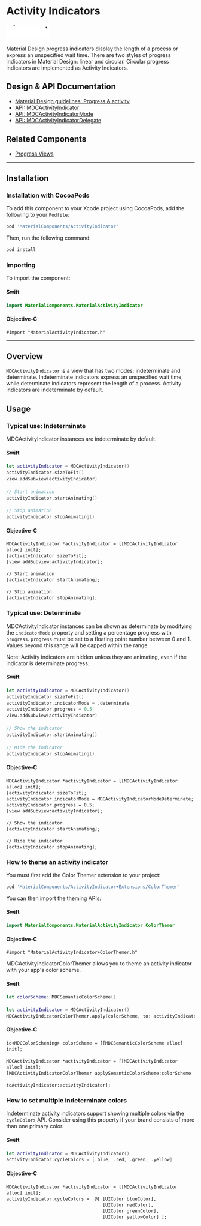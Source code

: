 <!--docs:
title: "Activity Indicators"
layout: detail
section: components
excerpt: "Progress and activity indicators are visual indications of an app loading content."
iconId: progress_activity
path: /catalog/progress-indicators/activity-indicators/
api_doc_root: true
-->

# Activity Indicators

<div class="article__asset article__asset--screenshot">
  <img src="docs/assets/activityindicator.gif" alt="An animation showing a determinate and indeterminate activity indicator." width="115">
</div>

Material Design progress indicators display the length of a process or express an unspecified wait
time. There are two styles of progress indicators in Material Design: linear and circular. Circular
progress indicators are implemented as Activity Indicators.

## Design & API Documentation

<ul class="icon-list">
  <li class="icon-list-item icon-list-item--spec"><a href="https://material.io/guidelines/components/progress-activity.html">Material Design guidelines: Progress & activity</a></li>
  <li class="icon-list-item icon-list-item--link"><a href="https://material.io/components/ios/catalog/progress-indicators/activity-indicators/api-docs/Classes/MDCActivityIndicator.html">API: MDCActivityIndicator</a></li>
  <li class="icon-list-item icon-list-item--link"><a href="https://material.io/components/ios/catalog/progress-indicators/activity-indicators/api-docs/Enums/MDCActivityIndicatorMode.html">API: MDCActivityIndicatorMode</a></li>
  <li class="icon-list-item icon-list-item--link"><a href="https://material.io/components/ios/catalog/progress-indicators/activity-indicators/api-docs/Protocols/MDCActivityIndicatorDelegate.html">API: MDCActivityIndicatorDelegate</a></li>
</ul>

## Related Components

<ul class="icon-list">
  <li class="icon-list-item icon-list-item--components"><a href="../ProgressView">Progress Views</a></li>
</ul>

- - -

## Installation

### Installation with CocoaPods

To add this component to your Xcode project using CocoaPods, add the following to your `Podfile`:

``` bash
pod 'MaterialComponents/ActivityIndicator'
```
<!--{: .code-renderer.code-renderer--install }-->

Then, run the following command:

``` bash
pod install
```

### Importing

To import the component:

<!--<div class="material-code-render" markdown="1">-->
#### Swift
``` swift
import MaterialComponents.MaterialActivityIndicator
```

#### Objective-C

``` objc
#import "MaterialActivityIndicator.h"
```
<!--</div>-->

- - -

## Overview

`MDCActivityIndicator` is a view that has two modes: indeterminate and determinate. Indeterminate
indicators express an unspecified wait time, while determinate indicators represent the length of a
process. Activity indicators are indeterminate by default.

## Usage

### Typical use: Indeterminate

MDCActivityIndicator instances are indeterminate by default.

<!--<div class="material-code-render" markdown="1">-->
#### Swift
``` swift
let activityIndicator = MDCActivityIndicator()
activityIndicator.sizeToFit()
view.addSubview(activityIndicator)

// Start animation
activityIndicator.startAnimating()

// Stop animation
activityIndicator.stopAnimating()
```

#### Objective-C

``` objc
MDCActivityIndicator *activityIndicator = [[MDCActivityIndicator alloc] init];
[activityIndicator sizeToFit];
[view addSubview:activityIndicator];

// Start animation
[activityIndicator startAnimating];

// Stop animation
[activityIndicator stopAnimating];
```
<!--</div>-->


### Typical use: Determinate

MDCActivityIndicator instances can be shown as determinate by modifying the `indicatorMode`
property and setting a percentage progress with `progress`. `progress` must be set to a floating
point number between 0 and 1. Values beyond this range will be capped within the range.

Note: Activity indicators are hidden unless they are animating, even if the indicator is determinate
progress.

<!--<div class="material-code-render" markdown="1">-->
#### Swift
``` swift
let activityIndicator = MDCActivityIndicator()
activityIndicator.sizeToFit()
activityIndicator.indicatorMode = .determinate
activityIndicator.progress = 0.5
view.addSubview(activityIndicator)

// Show the indicator
activityIndicator.startAnimating()

// Hide the indicator
activityIndicator.stopAnimating()
```

#### Objective-C

``` objc
MDCActivityIndicator *activityIndicator = [[MDCActivityIndicator alloc] init];
[activityIndicator sizeToFit];
activityIndicator.indicatorMode = MDCActivityIndicatorModeDeterminate;
activityIndicator.progress = 0.5;
[view addSubview:activityIndicator];

// Show the indicator
[activityIndicator startAnimating];

// Hide the indicator
[activityIndicator stopAnimating];
```
<!--</div>-->

### How to theme an activity indicator

You must first add the Color Themer extension to your project:

``` bash
pod 'MaterialComponents/ActivityIndicator+Extensions/ColorThemer'
```

You can then import the theming APIs:

<!--<div class="material-code-render" markdown="1">-->
#### Swift
``` swift
import MaterialComponents.MaterialActivityIndicator_ColorThemer
```

#### Objective-C

``` objc
#import "MaterialActivityIndicator+ColorThemer.h"
```
<!--</div>-->

MDCActivityIndicatorColorThemer allows you to theme an activity indicator with your app's color
scheme.

<!--<div class="material-code-render" markdown="1">-->
#### Swift
``` swift
let colorScheme: MDCSemanticColorScheme()

let activityIndicator = MDCActivityIndicator()
MDCActivityIndicatorColorThemer.apply(colorScheme, to: activityIndicator)
```

#### Objective-C

``` objc
id<MDCColorScheming> colorScheme = [[MDCSemanticColorScheme alloc] init];

MDCActivityIndicator *activityIndicator = [[MDCActivityIndicator alloc] init];
[MDCActivityIndicatorColorThemer applySemanticColorScheme:colorScheme
                                      toActivityIndicator:activityIndicator];
```
<!--</div>-->

### How to set multiple indeterminate colors

Indeterminate activity indicators support showing multiple colors via the `cycleColors` API.
Consider using this property if your brand consists of more than one primary color.

<!--<div class="material-code-render" markdown="1">-->
#### Swift
``` swift
let activityIndicator = MDCActivityIndicator()
activityIndicator.cycleColors = [.blue, .red, .green, .yellow]
```

#### Objective-C

``` objc
MDCActivityIndicator *activityIndicator = [[MDCActivityIndicator alloc] init];
activityIndicator.cycleColors =  @[ [UIColor blueColor],
                                    [UIColor redColor],
                                    [UIColor greenColor],
                                    [UIColor yellowColor] ];
```
<!--</div>-->
